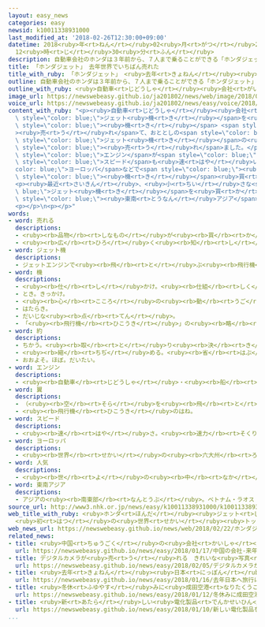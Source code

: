 ```yaml
---
layout: easy_news
categories: easy
newsid: k10011338931000
last_modified_at: '2018-02-26T12:30:00+09:00'
datetime: 2018<ruby>年<rt>ねん</rt></ruby>02<ruby>月<rt>がつ</rt></ruby>26<ruby>日<rt>にち</rt></ruby>
  12<ruby>時<rt>じ</rt></ruby>30<ruby>分<rt>ふん</rt></ruby>
description: 自動車会社のホンダは３年前から、７人まで乗ることができる「ホンダジェット」という小さなジェット機を売っています。
title: 「ホンダジェット」　去年世界でいちばん売れた
title_with_ruby: 「ホンダジェット」　<ruby>去年<rt>きょねん</rt></ruby><ruby>世界<rt>せかい</rt></ruby>でいちばん<ruby>売<rt>う</rt></ruby>れた
outline: 自動車会社のホンダは３年前から、７人まで乗ることができる「ホンダジェット」という小さなジェット機を売っています。
outline_with_ruby: <ruby>自動車<rt>じどうしゃ</rt></ruby><ruby>会社<rt>がいしゃ</rt></ruby>のホンダは３<ruby>年<rt>ねん</rt></ruby><ruby>前<rt>まえ</rt></ruby>から、７<ruby>人<rt>にん</rt></ruby>まで<ruby>乗<rt>の</rt></ruby>ることができる「ホンダジェット」という<ruby>小<rt>ちい</rt></ruby>さなジェット<ruby>機<rt>き</rt></ruby>を<ruby>売<rt>う</rt></ruby>っています。
image_url: https://newswebeasy.github.io/ja201802/news/web/image/2018/02/22/K10011338931_1802221557_1802221558_01_02.jpg
voice_url: https://newswebeasy.github.io/ja201802/news/easy/voice/2018/02/26/k10011338931000.mp3
content_with_ruby: "<p><ruby>自動車<rt>じどうしゃ</rt></ruby><ruby>会社<rt>がいしゃ</rt></ruby>のホンダは３<ruby>年<rt>ねん</rt></ruby><ruby>前<rt>まえ</rt></ruby>から、７<ruby>人<rt>にん</rt></ruby>まで<ruby>乗<rt>の</rt></ruby>ることができる「ホンダジェット」という<ruby>小<rt>ちい</rt></ruby>さな<span\
  \ style=\"color: blue;\">ジェット<ruby>機<rt>き</rt></ruby></span>を<ruby>売<rt>う</rt></ruby>っています。ホンダによると、<ruby>去年<rt>きょねん</rt></ruby>は４３<span\
  \ style=\"color: blue;\"><ruby>機<rt>き</rt></ruby></span> <span style=\"color: blue;\"\
  ><ruby>売<rt>う</rt></ruby>れ</span>て、おととしの<span style=\"color: blue;\"><ruby>約<rt>やく</rt></ruby></span>２<ruby>倍<rt>ばい</rt></ruby>になりました。この<ruby>飛行機<rt>ひこうき</rt></ruby>は５．６ｔ<ruby>以下<rt>いか</rt></ruby>の<span\
  \ style=\"color: blue;\">ジェット<ruby>機<rt>き</rt></ruby></span>の<ruby>中<rt>なか</rt></ruby>で、<ruby>去年<rt>きょねん</rt></ruby><ruby>世界<rt>せかい</rt></ruby>でいちばんたくさん<span\
  \ style=\"color: blue;\"><ruby>売<rt>う</rt></ruby>れ</span>ました。</p>\n<p>この<ruby>飛行機<rt>ひこうき</rt></ruby>は、<span\
  \ style=\"color: blue;\">エンジン</span>が<span style=\"color: blue;\"><ruby>翼<rt>つばさ</rt></ruby></span>の<ruby>上<rt>うえ</rt></ruby>についています。このため<ruby>飛行機<rt>ひこうき</rt></ruby>の<ruby>中<rt>なか</rt></ruby>が<ruby>広<rt>ひろ</rt></ruby>くて、<span\
  \ style=\"color: blue;\">スピード</span>も<ruby>速<rt>はや</rt></ruby>いため、アメリカや<span style=\"\
  color: blue;\">ヨーロッパ</span>などで<span style=\"color: blue;\"><ruby>人気<rt>にんき</rt></ruby></span>があります。<ruby>今月<rt>こんげつ</rt></ruby>もフランスの<ruby>会社<rt>かいしゃ</rt></ruby>が１６<span\
  \ style=\"color: blue;\"><ruby>機<rt>き</rt></ruby></span><ruby>買<rt>か</rt></ruby>いました。</p>\n\
  <p><ruby>最近<rt>さいきん</rt></ruby>、<ruby>小<rt>ちい</rt></ruby>さな<span style=\"color:\
  \ blue;\">ジェット<ruby>機<rt>き</rt></ruby></span>を<ruby>買<rt>か</rt></ruby>う<ruby>人<rt>ひと</rt></ruby>が<ruby>増<rt>ふ</rt></ruby>えています。ホンダは、これから<ruby>中国<rt>ちゅうごく</rt></ruby>や<span\
  \ style=\"color: blue;\"><ruby>東南<rt>とうなん</rt></ruby>アジア</span>などでも<ruby>売<rt>う</rt></ruby>りたいと<ruby>考<rt>かんが</rt></ruby>えています。</p>\n\
  <p></p>\n<p></p>"
words:
- word: 売れる
  descriptions:
  - <ruby><rb>品物</rb><rt>しなもの</rt></ruby>が<ruby><rb>買</rb><rt>か</rt></ruby>われる。
  - <ruby><rb>広</rb><rt>ひろ</rt></ruby>く<ruby><rb>知</rb><rt>し</rt></ruby>られる。
- word: ジェット機
  descriptions:
  - ジェットエンジンで<ruby><rb>飛</rb><rt>と</rt></ruby>ぶ<ruby><rb>飛行機</rb><rt>ひこうき</rt></ruby>。
- word: 機
  descriptions:
  - <ruby><rb>仕</rb><rt>し</rt></ruby>かけ。<ruby><rb>仕組</rb><rt>しく</rt></ruby>み。
  - とき。きっかけ。
  - <ruby><rb>心</rb><rt>こころ</rt></ruby>の<ruby><rb>動</rb><rt>うご</rt></ruby>き。
  - はたらき。
  - だいじな<ruby><rb>点</rb><rt>てん</rt></ruby>。
  - 「<ruby><rb>飛行機</rb><rt>ひこうき</rt></ruby>」の<ruby><rb>略</rb><rt>りゃく</rt></ruby>。また、<ruby><rb>飛行機</rb><rt>ひこうき</rt></ruby>を<ruby><rb>数</rb><rt>かぞ</rt></ruby>えることば。
- word: 約
  descriptions:
  - ちかう。<ruby><rb>取</rb><rt>と</rt></ruby>り<ruby><rb>決</rb><rt>き</rt></ruby>める。
  - <ruby><rb>縮</rb><rt>ちぢ</rt></ruby>める。<ruby><rb>省</rb><rt>はぶ</rt></ruby>く。<ruby><rb>簡単</rb><rt>かんたん</rt></ruby>にする。
  - おおよそ。ほぼ。だいたい。
- word: エンジン
  descriptions:
  - <ruby><rb>自動車</rb><rt>じどうしゃ</rt></ruby>・<ruby><rb>船</rb><rt>ふね</rt></ruby>・<ruby><rb>飛行機</rb><rt>ひこうき</rt></ruby>などを<ruby><rb>動</rb><rt>うご</rt></ruby>かす<ruby><rb>力</rb><rt>ちから</rt></ruby>を<ruby><rb>作</rb><rt>つく</rt></ruby>り<ruby><rb>出</rb><rt>だ</rt></ruby>す<ruby><rb>仕組</rb><rt>しく</rt></ruby>み。<ruby><rb>発動機</rb><rt>はつどうき</rt></ruby>。
- word: 翼
  descriptions:
  - （<ruby><rb>空</rb><rt>そら</rt></ruby>を<ruby><rb>飛</rb><rt>と</rt></ruby>ぶための）<ruby><rb>鳥</rb><rt>とり</rt></ruby>の<ruby><rb>羽</rb><rt>はね</rt></ruby>。
  - <ruby><rb>飛行機</rb><rt>ひこうき</rt></ruby>のはね。
- word: スピード
  descriptions:
  - <ruby><rb>速</rb><rt>はや</rt></ruby>さ。<ruby><rb>速力</rb><rt>そくりょく</rt></ruby>。
- word: ヨーロッパ
  descriptions:
  - <ruby><rb>世界</rb><rt>せかい</rt></ruby>の<ruby><rb>六大州</rb><rt>ろくだいしゅう</rt></ruby>の<ruby><rb>一</rb><rt>ひと</rt></ruby>つ。アジアの<ruby><rb>北西</rb><rt>ほくせい</rt></ruby>、アフリカの<ruby><rb>北</rb><rt>きた</rt></ruby>にある。<ruby><rb>産業</rb><rt>さんぎょう</rt></ruby>や<ruby><rb>文化</rb><rt>ぶんか</rt></ruby>が<ruby><rb>発達</rb><rt>はったつ</rt></ruby>した<ruby><rb>国</rb><rt>くに</rt></ruby>が<ruby><rb>多</rb><rt>おお</rt></ruby>い。
- word: 人気
  descriptions:
  - <ruby><rb>世</rb><rt>よ</rt></ruby>の<ruby><rb>中</rb><rt>なか</rt></ruby>の<ruby><rb>人</rb><rt>ひと</rt></ruby>たちのよい<ruby><rb>評判</rb><rt>ひょうばん</rt></ruby>。
- word: 東南アジア
  descriptions:
  - アジアの<ruby><rb>南東部</rb><rt>なんとうぶ</rt></ruby>。ベトナム・ラオス・カンボジア・マレーシア・タイ・ミャンマー・インドネシア・フィリピンなどの<ruby><rb>国</rb><rt>くに</rt></ruby>がある。
source_url: http://www3.nhk.or.jp/news/easy/k10011338931000/k10011338931000.html
web_title_with_ruby: <ruby>ホンダ<rt>ほんだ</rt></ruby><ruby>ジェット<rt>じぇっと</rt></ruby> <ruby>出荷<rt>しゅっか</rt></ruby><ruby>数<rt>すう</rt></ruby>が<ruby>倍増<rt>ばいぞう</rt></ruby>
  <ruby>初<rt>はつ</rt></ruby>の<ruby>世界<rt>せかい</rt></ruby><ruby>トップ<rt>とっぷ</rt></ruby>に
web_news_url: https://newswebeasy.github.io/news/web/2018/02/22/ホンダジェット-出荷数が倍増-初の世界トップに
related_news:
- title: <ruby>中国<rt>ちゅうごく</rt></ruby>の<ruby>会社<rt>かいしゃ</rt></ruby>　<ruby>来年<rt>らいねん</rt></ruby>アメリカで<ruby>車<rt>くるま</rt></ruby>を<ruby>売<rt>う</rt></ruby>り<ruby>始<rt>はじ</rt></ruby>める<ruby>計画<rt>けいかく</rt></ruby>を<ruby>発表<rt>はっぴょう</rt></ruby>
  url: https://newswebeasy.github.io/news/easy/2018/01/17/中国の会社-来年アメリカで車を売り始める計画を発表
- title: デジタルカメラが<ruby>売<rt>う</rt></ruby>れる　きれいな<ruby>写真<rt>しゃしん</rt></ruby>をみんなに<ruby>見<rt>み</rt></ruby>せたい
  url: https://newswebeasy.github.io/news/easy/2018/02/05/デジタルカメラが売れる-きれいな写真をみんなに見せたい
- title: <ruby>去年<rt>きょねん</rt></ruby><ruby>日本<rt>にっぽん</rt></ruby>へ<ruby>旅行<rt>りょこう</rt></ruby>に<ruby>来<rt>き</rt></ruby>た<ruby>外国人<rt>がいこくじん</rt></ruby>はいちばん<ruby>多<rt>おお</rt></ruby>い２８６９<ruby>万<rt>まん</rt></ruby><ruby>人<rt>にん</rt></ruby>
  url: https://newswebeasy.github.io/news/easy/2018/01/16/去年日本へ旅行に来た外国人はいちばん多い2869万人
- title: <ruby>冬休<rt>ふゆやす</rt></ruby>みに<ruby>成田空港<rt>なりたくうこう</rt></ruby>の<ruby>国際線<rt>こくさいせん</rt></ruby>を<ruby>利用<rt>りよう</rt></ruby>した<ruby>人<rt>ひと</rt></ruby>は１１４<ruby>万<rt>まん</rt></ruby><ruby>人<rt>にん</rt></ruby>
  url: https://newswebeasy.github.io/news/easy/2018/01/12/冬休みに成田空港の国際線を利用した人は114万人
- title: <ruby>新<rt>あたら</rt></ruby>しい<ruby>電化製品<rt>でんかせいひん</rt></ruby>を<ruby>紹介<rt>しょうかい</rt></ruby>するイベントがアメリカで<ruby>始<rt>はじ</rt></ruby>まる
  url: https://newswebeasy.github.io/news/easy/2018/01/10/新しい電化製品を紹介するイベントがアメリカで始まる
...
```

